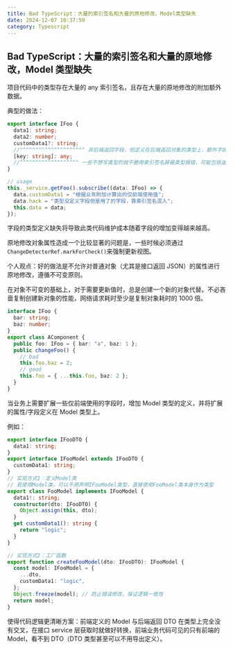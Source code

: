 ```yaml
---
title: Bad TypeScript：大量的索引签名和大量的原地修改，Model类型缺失
date: 2024-12-07 10:37:59
category: Typescript
---
```


## Bad TypeScript：大量的索引签名和大量的原地修改，Model 类型缺失

项目代码中的类型存在大量的 any 索引签名，且存在大量的原地修改的附加额外数据。

典型的做法：

```ts
export interface IFoo {
  data1: string;
  data2: number;
  customData1?: string;
  //^^^^^^^^^^^^^^^^^^^^^ 非后端返回字段，但定义在后端返回对象的类型上，额外字段是“无中生有”，混淆概念
  [key: string]: any;
  //^^^^^^^^^^^^^^^^^^^ 一些不想写类型的就干脆用索引签名屏蔽类型报错，可能包括返回字段，也可能包括自定义混入的属性
}

// usage
this._service.getFoo().subscribe((data: IFoo) => {
  data.customData1 = "根据业务附加计算出的仅前端使用值";
  data.hack = "类型没定义字段但是用了的字段，靠索引签名混入";
  this.data = data;
});
```

字段的类型定义缺失将导致此类代码维护成本随着字段的增加变得越来越高。

原地修改对象属性造成一个比较显著的问题是，一些时候必须通过`ChangeDetectorRef.markForCheck()`来强制更新视图。

个人观点：好的做法是不允许对普通对象（尤其是接口返回 JSON）的属性进行原地修改，遵循不可变原则。

在对象不可变的基础上，对于需要更新值时，总是创建一个新的对象代替。不必吝啬复制创建新对象的性能，网络请求耗时至少是复制对象耗时的 1000 倍。

```ts
interface IFoo {
  bar: string;
  baz: number;
}
export class AComponent {
  public foo: IFoo = { bar: "a", baz: 1 };
  public changeFoo() {
    // bad
    this.foo.baz = 2;
    // good
    this.foo = { ...this.foo, baz: 2 };
  }
}
```

当业务上需要扩展一些仅前端使用的字段时，增加 Model 类型的定义，并将扩展的属性/字段定义在 Model 类型上。

例如：

```ts
export interface IFooDTO {
  data1: string;
}
export interface IFooModel extends IFooDTO {
  customData1: string;
}
// 实现方式1：定义Model类
// 若使用Model类，可以不用声明IFooModel类型，直接使用FooModel类本身作为类型
export class FooModel implements IFooModel {
  data1!: string;
  constructor(dto: IFooDTO) {
    Object.assign(this, dto);
  }
  get customData1(): string {
    return "logic";
  }
}

// 实现方式2：工厂函数
export function createFooModel(dto: IFooDTO): IFooModel {
  const model: IFooModel = {
    ...dto,
    customData1: "logic",
  };
  Object.freeze(model); // 防止错误修改，保证逻辑一致性
  return model;
}
```

使得代码逻辑更清晰方案：前端定义的 Model 与后端返回 DTO 在类型上完全没有交叉，在接口 service 层获取时就做好转换，前端业务代码可见的只有前端的 Model，看不到 DTO（DTO 类型甚至可以不用导出定义）。
